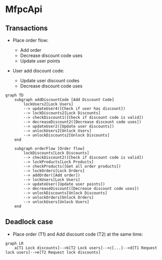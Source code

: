 # MfpcApi

## Transactions

- Place order flow:
  - Add order
  - Decrease discount code uses
  - Update user points

- User add discount code:
  - Update user discount codes
  - Decrease discount code uses

```mermaid
graph TD
	subgraph addDiscountCode [Add Discount Code]
		lockUsers2[Lock Users] 
		--> updateUser4([Check if user has discount])
		--> lockDiscounts2[Lock Discounts] 
		--> checkDiscount1([Check if discount code is valid]) 
		--> decreaseDiscount2([Decrease discount code uses]) 
		--> updateUser2([Update user discounts]) 
		--> unlockUsers2[Unlock Users] 
		--> unlockDiscounts2[Unlock Discounts]
	end

	subgraph orderFlow [Order flow]
		lockDiscounts[Lock Discounts] 
		--> checkDiscount2([Check if discount code is valid]) 
		--> lockProducts[Lock Products]
		--> checkProducts([Get all order products])
		--> lockOrders[Lock Orders] 
		--> addOrder([Add order]) 
		--> lockUsers[Lock Users] 
		--> updateUser([Update user points]) 
		--> decreaseDiscount([Decrease discount code uses]) 
		--> unlockDiscounts[Unlock Discounts] 
		--> unlockOrders[Unlock Orders] 
		--> unlockUsers[Unlock Users]
	end
```

## Deadlock case

- Place order (T1) and Add discount code (T2) at the same time:

```mermaid
graph LR
	a[T1 Lock discounts]-->b[T2 Lock users]-->c[...]-->d[T1 Request lock users]-->e[T2 Request lock discounts]
```